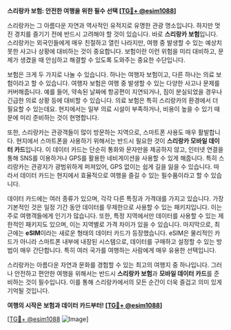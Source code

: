 **스리랑카 보험: 안전한 여행을 위한 필수 선택 [[TG💪+ @esim1088](https://t.me/s/esim1088)]**

스리랑카는 그 아름다운 자연과 역사적인 유적지로 유명한 관광 명소입니다. 하지만 멋진 경치를 즐기기 전에 반드시 고려해야 할 것이 있습니다. 바로 **스리랑카 보험**입니다. 스리랑카는 외국인들에게 매우 친절하고 열린 나라지만, 여행 중 발생할 수 있는 예상치 못한 사고나 상황에 대비하는 것이 중요합니다. 보험이란 이런 위험을 미리 대비하고, 문제가 생겼을 때 안심하고 해결할 수 있도록 도와주는 중요한 수단입니다.

보험은 크게 두 가지로 나눌 수 있습니다. 하나는 여행자 보험이고, 다른 하나는 의료 보험이라고 할 수 있습니다. 여행자 보험은 여행 중 발생할 수 있는 다양한 사고나 문제를 커버해줍니다. 예를 들어, 약속된 날짜에 항공편이 지연되거나, 짐이 분실되었을 경우나 긴급한 의료 상황 등에 대비할 수 있습니다. 의료 보험은 특히 스리랑카의 환경에서 더 필요할 수 있는데요. 현지에서는 일부 의료 시설이 부족하거나, 비용이 높을 수 있기 때문에 미리 준비하는 것이 현명합니다.

또한, 스리랑카는 관광객들이 많이 방문하는 지역으로, 스마트폰 사용도 매우 활발합니다. 현지에서 스마트폰을 사용하기 위해서는 반드시 필요한 것이 **스리랑카 모바일 데이터 카드**입니다. 이 데이터 카드는 단순히 통화와 문자만을 제공하지 않고, 인터넷 연결을 통해 SNS를 이용하거나 GPS를 활용한 네비게이션을 사용할 수 있게 해줍니다. 특히 스리랑카는 관광지가 광범위하게 퍼져있어, GPS 없이는 쉽게 길을 잃을 수 있습니다. 따라서 데이터 카드는 현지에서 효율적으로 여행을 즐길 수 있는 필수품이라고 할 수 있습니다.

데이터 카드에는 여러 종류가 있으며, 각각 다른 특징과 가격대를 가지고 있습니다. 가장 기본적인 것은 일정 기간 동안 데이터를 무제한으로 사용할 수 있는 패키지입니다. 이는 주로 여행객들에게 인기가 많습니다. 또한, 특정 지역에서만 데이터를 사용할 수 있는 제한적인 패키지도 있으며, 이는 지역별로 가격 차이가 있을 수 있습니다. 마지막으로, 최근에는 **eSIM**이라는 새로운 형태의 데이터 카드가 등장했습니다. eSIM은 물리적인 카드가 아니라 스마트폰 내부에 내장된 시스템으로, 데이터를 구매하고 설정할 수 있는 방법이 매우 간단합니다. 특히 여러 국가를 여행하는 사람에게 매우 유용한 선택입니다.

스리랑카는 아름다운 자연과 문화를 경험할 수 있는 최고의 여행지 중 하나입니다. 그러나 안전하고 편안한 여행을 위해서는 반드시 **스리랑카 보험**과 **모바일 데이터 카드**를 준비하는 것이 필수입니다. 이를 통해 스리랑카에서의 모든 순간이 더욱 즐겁고 의미 있게 기억될 것입니다.

**여행의 시작은 보험과 데이터 카드부터! [[TG💪+ @esim1088](https://t.me/s/esim1088)]**

[[TG💪+ @esim1088](https://t.me/s/esim1088) ![Image](https://i.postimg.cc/Y0z9fWf4/image.png)]